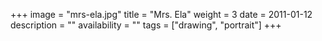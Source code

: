 +++
image = "mrs-ela.jpg"
title = "Mrs. Ela"
weight = 3
date = 2011-01-12
description = ""
availability = ""
tags = ["drawing", "portrait"]
+++
